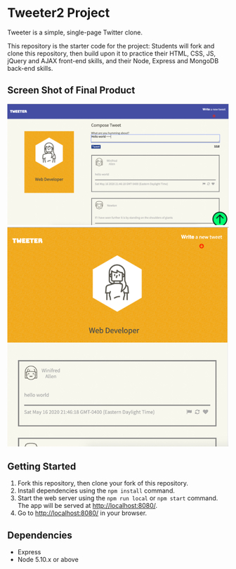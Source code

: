 # Tweeter2 Project

Tweeter is a simple, single-page Twitter clone.

This repository is the starter code for the project: Students will fork and clone this repository, then build upon it to practice their HTML, CSS, JS, jQuery and AJAX front-end skills, and their Node, Express and MongoDB back-end skills.

## Screen Shot of Final Product

!["screenshot of tweet-destop"](https://github.com/hiba02/tweeter2/blob/master/doc/screenshot_desktop.png?raw=true)
!["screenshot of tweet-mobile"](https://github.com/hiba02/tweeter2/blob/master/doc/screenshot_mobile.png?raw=true)

## Getting Started

1. Fork this repository, then clone your fork of this repository.
2. Install dependencies using the `npm install` command.
3. Start the web server using the `npm run local` or `npm start` command. The app will be served at <http://localhost:8080/>.
4. Go to <http://localhost:8080/> in your browser.

## Dependencies

- Express
- Node 5.10.x or above
